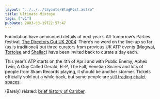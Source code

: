 ```yaml
---
layout: "../../../layouts/BlogPost.astro"
title: Ultimate Mixtape
tags: ["v1"]
pubDate: 2003-03-19T22:57:47
---
```


Foundation have announced details of next year&#8217;s All Tomorrow&#8217;s Parties festival, [The Directors Cut UK 2004][1]. There&#8217;s no word on the line-up so far (as is traditional) but three curators from previous UK ATP events ([Mogwai][2], [Tortoise][3] and [Shellac][4]) have been invited back to curate a day each.

This year&#8217;s ATP starts on the 4th of April and with Public Enemy, Aphex Twin, A Guy Called Gerald, El-P, The Fall, Venetian Snares and lots of people from Skam Records playing, it should be another stormer. Tickets officially sold out a while back, but some people are [still trading chalet spaces][5].

(Barely) related: [brief history of Camber][6].

[1]: http://www.atpfestival.com/events/news.php?event=1&view=34 "ATP Festival: The Director's Cut UK announcement"
[2]: http://www.mogwai.co.uk/ "Official Mogwai website"
[3]: http://www.brainwashed.com/tortoise/ "Brainwashed: Tortoise"
[4]: http://www.southern.com/southern/band/SHLAC/ "Southern Records: Shellac"
[5]: http://groups.msn.com/alltomorrowspartiesfestival "MSN Groups: ATP (2003) message board"
[6]: http://www.villagenet.co.uk/dr-syn/villages/camber.php "VillageNet: Camber (Sands and Holidays)"
